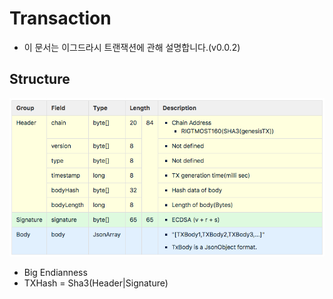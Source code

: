 # Transaction 
- 이 문서는 이그드라시 트랜잭션에 관해 설명합니다.(v0.0.2)

## Structure
![transaction](/images/TransactionV003.png)

- Big Endianness
- TXHash = Sha3(Header|Signature)

